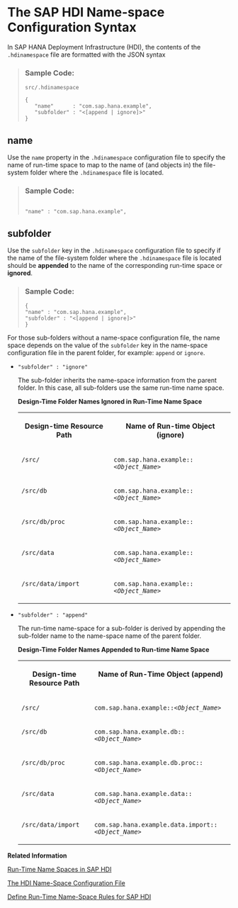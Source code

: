 <!-- loioc38cbef504b24a90a2a99c9d97633a85 -->

# The SAP HDI Name-space Configuration Syntax

In SAP HANA Deployment Infrastructure \(HDI\), the contents of the `.hdinamespace` file are formatted with the JSON syntax



> ### Sample Code:  
> `src/.hdinamespace`
> 
> ```
> {
>    "name"      : "com.sap.hana.example",
>    "subfolder" : "<[append | ignore]>"
> }
> 
> ```



<a name="loioc38cbef504b24a90a2a99c9d97633a85__section_wd1_dy2_1t"/>

## name

Use the `name` property in the `.hdinamespace` configuration file to specify the name of run-time space to map to the name of \(and objects in\) the file-system folder where the `.hdinamespace` file is located.

> ### Sample Code:  
> ```
> 
> "name" : "com.sap.hana.example",
> 
> ```



<a name="loioc38cbef504b24a90a2a99c9d97633a85__section_yrk_dy2_1t"/>

## subfolder

Use the `subfolder` key in the `.hdinamespace` configuration file to specify if the name of the file-system folder where the `.hdinamespace` file is located should be **appended** to the name of the corresponding run-time space or **ignored**.

> ### Sample Code:  
> ```
> {
> "name" : "com.sap.hana.example",
> "subfolder" : "<[append | ignore]>"
> }
> ```

For those sub-folders without a name-space configuration file, the name space depends on the value of the `subfolder` key in the name-space configuration file in the parent folder, for example: `append` or `ignore`.

-   `"subfolder" : "ignore"`

    The sub-folder inherits the name-space information from the parent folder. In this case, all sub-folders use the same run-time name space.

    **Design-Time Folder Names Ignored in Run-Time Name Space**


    <table>
    <tr>
    <th valign="top">

    Design-time Resource Path
    
    </th>
    <th valign="top">

    Name of Run-time Object \(ignore\)
    
    </th>
    </tr>
    <tr>
    <td valign="top">
    
    `/src/` 
    
    </td>
    <td valign="top">
    
    <code>com.sap.hana.example::<i class="varname">&lt;Object_Name&gt;</i></code> 
    
    </td>
    </tr>
    <tr>
    <td valign="top">
    
    `/src/db` 
    
    </td>
    <td valign="top">
    
    <code>com.sap.hana.example::<i class="varname">&lt;Object_Name&gt;</i></code> 
    
    </td>
    </tr>
    <tr>
    <td valign="top">
    
    `/src/db/proc` 
    
    </td>
    <td valign="top">
    
    <code>com.sap.hana.example::<i class="varname">&lt;Object_Name&gt;</i></code> 
    
    </td>
    </tr>
    <tr>
    <td valign="top">
    
    `/src/data` 
    
    </td>
    <td valign="top">
    
    <code>com.sap.hana.example::<i class="varname">&lt;Object_Name&gt;</i></code> 
    
    </td>
    </tr>
    <tr>
    <td valign="top">
    
    `/src/data/import` 
    
    </td>
    <td valign="top">
    
    <code>com.sap.hana.example::<i class="varname">&lt;Object_Name&gt;</i></code> 
    
    </td>
    </tr>
    </table>
    
-   `"subfolder" : "append"`

    The run-time name-space for a sub-folder is derived by appending the sub-folder name to the name-space name of the parent folder.

    **Design-Time Folder Names Appended to Run-time Name Space**


    <table>
    <tr>
    <th valign="top">

    Design-time Resource Path
    
    </th>
    <th valign="top">

    Name of Run-Time Object \(append\)
    
    </th>
    </tr>
    <tr>
    <td valign="top">
    
    `/src/` 
    
    </td>
    <td valign="top">
    
    <code>com.sap.hana.example::<i class="varname">&lt;Object_Name&gt;</i></code> 
    
    </td>
    </tr>
    <tr>
    <td valign="top">
    
    `/src/db` 
    
    </td>
    <td valign="top">
    
    <code>com.sap.hana.example.db::<i class="varname">&lt;Object_Name&gt;</i></code> 
    
    </td>
    </tr>
    <tr>
    <td valign="top">
    
    `/src/db/proc` 
    
    </td>
    <td valign="top">
    
    <code>com.sap.hana.example.db.proc::<i class="varname">&lt;Object_Name&gt;</i></code> 
    
    </td>
    </tr>
    <tr>
    <td valign="top">
    
    `/src/data` 
    
    </td>
    <td valign="top">
    
    <code>com.sap.hana.example.data::<i class="varname">&lt;Object_Name&gt;</i></code> 
    
    </td>
    </tr>
    <tr>
    <td valign="top">
    
    `/src/data/import` 
    
    </td>
    <td valign="top">
    
    <code>com.sap.hana.example.data.import::<i class="varname">&lt;Object_Name&gt;</i></code> 
    
    </td>
    </tr>
    </table>
    

**Related Information**  


[Run-Time Name Spaces in SAP HDI](run-time-name-spaces-in-sap-hdi-a53bf96.md "SAP HDI defines a strict separation between the naming of run-time objects and the organization of design-time files.")

[The HDI Name-Space Configuration File](the-hdi-name-space-configuration-file-6188d22.md "The SAP HANA Deployment Infrastructure (HDI) uses a JSON resource to define naming rules for run-time objects.")

[Define Run-Time Name-Space Rules for SAP HDI](define-run-time-name-space-rules-for-sap-hdi-5e638d4.md "Define rules for run-time name spaces in SAP HANA Deployment Infrastructure (HDI) containers.")

